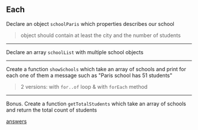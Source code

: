 ## Each

Declare an object `schoolParis` which properties describes our school
> object should contain at least the city and the number of students

---

Declare an array `schoolList` with multiple school objects

---

Create a function `showSchools` which take an array of schools and print for each one of them a message such as "Paris school has 51 students"
> 2 versions: with `for..of` loop & with `forEach` method

---

Bonus. Create a function `getTotalStudents` which take an array of schools and return the total count of students

[answers](answers.md)
